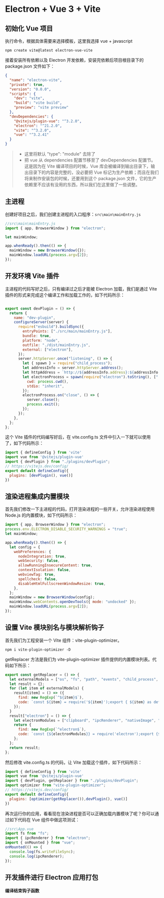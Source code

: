 # Electron + Vue 3 + Vite
## 初始化 Vue 项目
执行命令，根据具体需要来选择模板，这里我选择 vue + javascript
```shell
npm create vite@latest electron-vue-vite
```
接着安装所有依赖以及 Electron 开发依赖，安装完依赖后项目根目录下的 package.json 文件如下：
```json
{
  "name": "electron-vite",
  "private": true,
  "version": "0.0.0",
  "scripts": {
    "dev": "vite",
    "build": "vite build",
    "preview": "vite preview"
  },
  "devDependencies": {
    "@vitejs/plugin-vue": "^3.2.0",
    "electron": "^21.2.0",
    "vite": "^3.2.0",
    "vue": "^3.2.41"
  }
}
```
> * 这里将默认 "type": "module" 去除了
> * 把 vue 从 dependencies 配置节移至了 devDependencies 配置节。这是因为在 Vite 编译项目的时候，Vue 库会被编译到输出目录下，输出目录下的内容是完整的，没必要把 Vue 标记为生产依赖；而且在我们将来制作安装包的时候，还要用到这个 package.json 文件，它的生产依赖里不应该有没用的东西，所以我们在这里做了一些调整。

## 主进程
创建好项目之后，我们创建主进程的入口程序：`src\main\mainEntry.js`
```js
//src\main\mainEntry.js
import { app, BrowserWindow } from "electron";

let mainWindow;

app.whenReady().then(() => {
  mainWindow = new BrowserWindow({});
  mainWindow.loadURL(process.argv[2]);
});
```

## 开发环境 Vite 插件
主进程的代码写好之后，只有编译过之后才能被 Electron 加载，我们是通过 Vite 插件的形式来完成这个编译工作和加载工作的，如下代码所示：
```js

export const devPlugin = () => {
  return {
    name: "dev-plugin",
    configureServer(server) {
      require("esbuild").buildSync({
        entryPoints: ["./src/main/mainEntry.js"],
        bundle: true,
        platform: "node",
        outfile: "./dist/mainEntry.js",
        external: ["electron"],
      });
      server.httpServer.once("listening", () => {
        let { spawn } = require("child_process");
        let addressInfo = server.httpServer.address();
        let httpAddress = `http://${addressInfo.address}:${addressInfo.port}`;
        let electronProcess = spawn(require("electron").toString(), ["./dist/mainEntry.js", httpAddress], {
          cwd: process.cwd(),
          stdio: "inherit",
        });
        electronProcess.on("close", () => {
          server.close();
          process.exit();
        });
      });
    },
  };
};
```
这个 Vite 插件的代码编写好后，在 vite.config.ts 文件中引入一下就可以使用了，如下代码所示：
```js
import { defineConfig } from 'vite'
import vue from '@vitejs/plugin-vue'
import { devPlugin } from "./plugins/devPlugin";
// https://vitejs.dev/config/
export default defineConfig({
  plugins: [devPlugin(), vue()]
})

```

## 渲染进程集成内置模块
首先我们修改一下主进程的代码，打开渲染进程的一些开关，允许渲染进程使用 Node.js 的内置模块，如下代码所示：
```js
import { app, BrowserWindow } from "electron";
process.env.ELECTRON_DISABLE_SECURITY_WARNINGS = "true";
let mainWindow;

app.whenReady().then(() => {
  let config = {
    webPreferences: {
      nodeIntegration: true,
      webSecurity: false,
      allowRunningInsecureContent: true,
      contextIsolation: false,
      webviewTag: true,
      spellcheck: false,
      disableHtmlFullscreenWindowResize: true,
    },
  };
  mainWindow = new BrowserWindow(config);
  mainWindow.webContents.openDevTools({ mode: "undocked" });
  mainWindow.loadURL(process.argv[2]);
});
```

## 设置 Vite 模块别名与模块解析钩子
首先我们为工程安装一个 Vite 组件：vite-plugin-optimizer。
```shell
npm i vite-plugin-optimizer -D
```
getReplacer 方法是我们为 vite-plugin-optimizer 插件提供的内置模块列表。代码如下所示：
```js
export const getReplacer = () => {
  let externalModels = ["os", "fs", "path", "events", "child_process", "crypto", "http", "buffer", "url", "better-sqlite3", "knex"];
  let result = {};
  for (let item of externalModels) {
    result[item] = () => ({
      find: new RegExp(`^${item}$`),
      code: `const ${item} = require('${item}');export { ${item} as default }`,
    });
  }
  result["electron"] = () => {
    let electronModules = ["clipboard", "ipcRenderer", "nativeImage", "shell", "webFrame"].join(",");
    return {
      find: new RegExp(`^electron$`),
      code: `const {${electronModules}} = require('electron');export {${electronModules}}`,
    };
  };
  return result;
};
```
然后修改 vite.config.ts 的代码，让 Vite 加载这个插件，如下代码所示：
```js
import { defineConfig } from 'vite'
import vue from '@vitejs/plugin-vue'
import { devPlugin, getReplacer } from "./plugins/devPlugin";
import optimizer from "vite-plugin-optimizer";
// https://vitejs.dev/config/
export default defineConfig({
  plugins: [optimizer(getReplacer()),devPlugin(), vue()]
})

```
再次运行你的应用，看看现在渲染进程是否可以正确加载内置模块了呢？你可以通过如下代码在 Vue 组件中做这项测试：
```js
//src\App.vue
import fs from "fs";
import { ipcRenderer } from "electron";
import { onMounted } from "vue";
onMounted(() => {
  console.log(fs.writeFileSync);
  console.log(ipcRenderer);
});
```





## 开发插件进行 Electron 应用打包

#### 编译结束钩子函数
